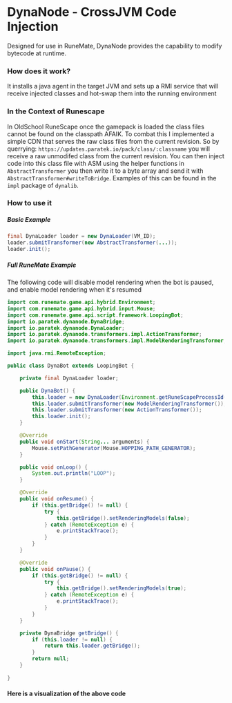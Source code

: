 # DynaNode - CrossJVM Code Injection

Designed for use in RuneMate, DynaNode provides the capability to modify bytecode at runtime.

### How does it work?

It installs a java agent in the target JVM and sets up a RMI service that will receive injected classes and hot-swap them into the running environment

### In the Context of Runescape
In OldSchool RuneScape once the gamepack is loaded the class files cannot be found on the classpath AFAIK. 
To combat this I implemented a simple CDN that serves the raw class files from the current revision.
So by querrying: `https://updates.paratek.io/pack/class/:classname` you will receive a raw unmodifed class from the current revision.
You can then inject code into this class file with ASM using the helper functions in `AbstractTransformer` you then write it to a byte array
and send it with `AbstractTransformer#writeToBridge`. Examples of this can be found in the `impl` package of `dynalib`.

### How to use it
##### Basic Example
```java
final DynaLoader loader = new DynaLoader(VM_ID);
loader.submitTransformer(new AbstractTransformer(...));
loader.init();
```
##### Full RuneMate Example
The following code will disable model rendering when the bot is paused, and enable model rendering when it's resumed
```java
import com.runemate.game.api.hybrid.Environment;
import com.runemate.game.api.hybrid.input.Mouse;
import com.runemate.game.api.script.framework.LoopingBot;
import io.paratek.dynanode.DynaBridge;
import io.paratek.dynanode.DynaLoader;
import io.paratek.dynanode.transformers.impl.ActionTransformer;
import io.paratek.dynanode.transformers.impl.ModelRenderingTransformer;

import java.rmi.RemoteException;

public class DynaBot extends LoopingBot {

    private final DynaLoader loader;

    public DynaBot() {
        this.loader = new DynaLoader(Environment.getRuneScapeProcessId());
        this.loader.submitTransformer(new ModelRenderingTransformer());
        this.loader.submitTransformer(new ActionTransformer());
        this.loader.init();
    }

    @Override
    public void onStart(String... arguments) {
        Mouse.setPathGenerator(Mouse.HOPPING_PATH_GENERATOR);
    }

    public void onLoop() {
        System.out.println("LOOP");
    }

    @Override
    public void onResume() {
        if (this.getBridge() != null) {
            try {
                this.getBridge().setRenderingModels(false);
            } catch (RemoteException e) {
                e.printStackTrace();
            }
        }
    }

    @Override
    public void onPause() {
        if (this.getBridge() != null) {
            try {
                this.getBridge().setRenderingModels(true);
            } catch (RemoteException e) {
                e.printStackTrace();
            }
        }
    }

    private DynaBridge getBridge() {
        if (this.loader != null) {
            return this.loader.getBridge();
        }
        return null;
    }
    
}
```

#### Here is a visualization of the above code
[Demo]: https://i.imgur.com/oGhV9xS.gifv "Demo"
